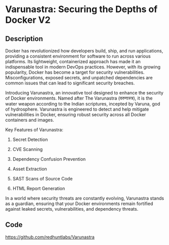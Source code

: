 # Varunastra: Securing the Depths of Docker V2

## Description
Docker has revolutionized how developers build, ship, and run applications, providing a consistent environment for software to run across various platforms. Its lightweight, containerized approach has made it an indispensable tool in modern DevOps practices. However, with its growing popularity, Docker has become a target for security vulnerabilities. Misconfigurations, exposed secrets, and unpatched dependencies are common issues that can lead to significant security breaches.

Introducing Varunastra, an innovative tool designed to enhance the security of Docker environments. Named after The Varunastra (वरुणास्त्र), it is the water weapon according to the Indian scriptures, incepted by Varuna, god of hydrosphere. Varunastra is engineered to detect and help mitigate vulnerabilities in Docker, ensuring robust security across all Docker containers and images.

Key Features of Varunastra:

1. Secret Detection

2. CVE Scanning

3. Dependency Confusion Prevention

4. Asset Extraction

5. SAST Scans of Source Code

6. HTML Report Generation

In a world where security threats are constantly evolving, Varunastra stands as a guardian, ensuring that your Docker environments remain fortified against leaked secrets, vulnerabilities, and dependency threats.

## Code
https://github.com/redhuntlabs/Varunastra
